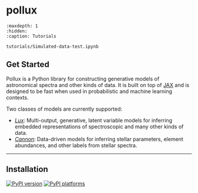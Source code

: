 # pollux

```{toctree}
:maxdepth: 1
:hidden:
:caption: Tutorials

tutorials/Simulated-data-test.ipynb
```

## Get Started

Pollux is a Python library for constructing generative models of astronomical spectra
and other kinds of data. It is built on top of [JAX][jax] and is designed to be fast
when used in probabilistic and machine learning contexts.

Two classes of models are currently supported:

- [_Lux_](https://arxiv.org/abs/2502.01745): Multi-output, generative, latent variable
  models for inferring embedded representations of spectroscopic and many other kinds of
  data.
- [_Cannon_](https://arxiv.org/abs/1501.07604): Data-driven models for inferring stellar
  parameters, element abundances, and other labels from stellar spectra.

---

## Installation

[![PyPI version][pypi-version]][pypi-link]
[![PyPI platforms][pypi-platforms]][pypi-link]

[jax]: https://jax.readthedocs.io/en/latest/
[pypi-link]: https://pypi.org/project/TODO/
[pypi-platforms]: https://img.shields.io/pypi/pyversions/TODO
[pypi-version]: https://img.shields.io/pypi/v/TODO
